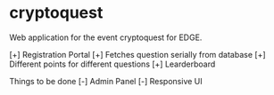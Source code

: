 # cryptoquest
Web application for the event cryptoquest for EDGE.

[+] Registration Portal
[+] Fetches question serially from database
[+] Different points for different questions
[+] Learderboard

Things to be done
[-] Admin Panel
[-] Responsive UI
